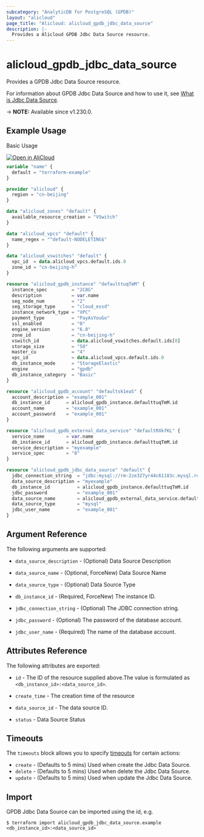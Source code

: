 ```yaml
---
subcategory: "AnalyticDB for PostgreSQL (GPDB)"
layout: "alicloud"
page_title: "Alicloud: alicloud_gpdb_jdbc_data_source"
description: |-
  Provides a Alicloud GPDB Jdbc Data Source resource.
---
```


# alicloud_gpdb_jdbc_data_source

Provides a GPDB Jdbc Data Source resource.



For information about GPDB Jdbc Data Source and how to use it, see [What is Jdbc Data Source](https://www.alibabacloud.com/help/en/analyticdb/analyticdb-for-postgresql/developer-reference/api-gpdb-2016-05-03-createjdbcdatasource).

-> **NOTE:** Available since v1.230.0.

## Example Usage

Basic Usage

<div style="display: block;margin-bottom: 40px;"><div class="oics-button" style="float: right;position: absolute;margin-bottom: 10px;">
  <a href="https://api.aliyun.com/terraform?resource=alicloud_gpdb_jdbc_data_source&exampleId=f4d9cc1e-340b-3446-56c0-b2db388ef2e68dd75211&activeTab=example&spm=docs.r.gpdb_jdbc_data_source.0.f4d9cc1e34&intl_lang=EN_US" target="_blank">
    <img alt="Open in AliCloud" src="https://img.alicdn.com/imgextra/i1/O1CN01hjjqXv1uYUlY56FyX_!!6000000006049-55-tps-254-36.svg" style="max-height: 44px; max-width: 100%;">
  </a>
</div></div>

```terraform
variable "name" {
  default = "terraform-example"
}

provider "alicloud" {
  region = "cn-beijing"
}

data "alicloud_zones" "default" {
  available_resource_creation = "VSwitch"
}

data "alicloud_vpcs" "default" {
  name_regex = "^default-NODELETING$"
}

data "alicloud_vswitches" "default" {
  vpc_id  = data.alicloud_vpcs.default.ids.0
  zone_id = "cn-beijing-h"
}

resource "alicloud_gpdb_instance" "defaulttuqTmM" {
  instance_spec         = "2C8G"
  description           = var.name
  seg_node_num          = "2"
  seg_storage_type      = "cloud_essd"
  instance_network_type = "VPC"
  payment_type          = "PayAsYouGo"
  ssl_enabled           = "0"
  engine_version        = "6.0"
  zone_id               = "cn-beijing-h"
  vswitch_id            = data.alicloud_vswitches.default.ids[0]
  storage_size          = "50"
  master_cu             = "4"
  vpc_id                = data.alicloud_vpcs.default.ids.0
  db_instance_mode      = "StorageElastic"
  engine                = "gpdb"
  db_instance_category  = "Basic"
}

resource "alicloud_gpdb_account" "defaultsk1eaS" {
  account_description = "example_001"
  db_instance_id      = alicloud_gpdb_instance.defaulttuqTmM.id
  account_name        = "example_001"
  account_password    = "example_001"
}

resource "alicloud_gpdb_external_data_service" "defaultRXkfKL" {
  service_name        = var.name
  db_instance_id      = alicloud_gpdb_instance.defaulttuqTmM.id
  service_description = "myexample"
  service_spec        = "8"
}

resource "alicloud_gpdb_jdbc_data_source" "default" {
  jdbc_connection_string  = "jdbc:mysql://rm-2ze327yr44c61183c.mysql.rds.aliyuncs.com:3306/example_001"
  data_source_description = "myexample"
  db_instance_id          = alicloud_gpdb_instance.defaulttuqTmM.id
  jdbc_password           = "example_001"
  data_source_name        = alicloud_gpdb_external_data_service.defaultRXkfKL.service_name
  data_source_type        = "mysql"
  jdbc_user_name          = "example_001"
}
```

## Argument Reference

The following arguments are supported:
* `data_source_description` - (Optional) Data Source Description
* `data_source_name` - (Optional, ForceNew) Data Source Name
* `data_source_type` - (Optional) Data Source Type
* `db_instance_id` - (Required, ForceNew) The instance ID.

* `jdbc_connection_string` - (Optional) The JDBC connection string.

* `jdbc_password` - (Optional) The password of the database account.

* `jdbc_user_name` - (Required) The name of the database account.


## Attributes Reference

The following attributes are exported:
* `id` - The ID of the resource supplied above.The value is formulated as `<db_instance_id>:<data_source_id>`.
* `create_time` - The creation time of the resource
* `data_source_id` - The data source ID.

* `status` - Data Source Status

## Timeouts

The `timeouts` block allows you to specify [timeouts](https://www.terraform.io/docs/configuration-0-11/resources.html#timeouts) for certain actions:
* `create` - (Defaults to 5 mins) Used when create the Jdbc Data Source.
* `delete` - (Defaults to 5 mins) Used when delete the Jdbc Data Source.
* `update` - (Defaults to 5 mins) Used when update the Jdbc Data Source.

## Import

GPDB Jdbc Data Source can be imported using the id, e.g.

```shell
$ terraform import alicloud_gpdb_jdbc_data_source.example <db_instance_id>:<data_source_id>
```
